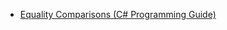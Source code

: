 - [Equality Comparisons (C# Programming Guide)](https://docs.microsoft.com/en-us/dotnet/csharp/programming-guide/statements-expressions-operators/equality-comparisons)
